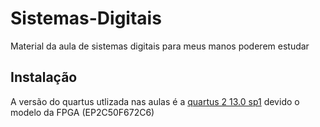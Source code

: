 # Sistemas-Digitais
Material da aula de sistemas digitais para meus manos poderem estudar

## Instalação
A versão do quartus utlizada nas aulas é a [quartus 2 13.0 sp1](https://www.intel.com/content/www/us/en/software-kit/711791/intel-quartus-ii-web-edition-design-software-version-13-0sp1-for-windows.html) devido o modelo da FPGA (EP2C50F672C6)


